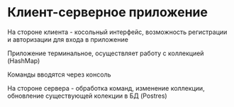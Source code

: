 # Клиент-серверное приложение

На стороне клиента - косольный интерфейс, возможность регистрации и авторизации для входа в приложение

Приложение терминальное, осуществляет работу с коллекцией (HashMap)

Команды вводятся через консоль

На стороне сервера - обработка команд, изменение коллекции, обновление существующей колекции в БД (Postres)

